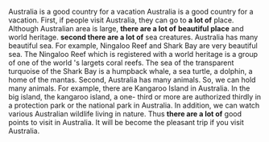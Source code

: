 Australia is a good country for a vacation
	Australia is a good country for a vacation. First, if people visit Australia, they can go to __a lot of__ place. Although Australian area is large, __there are a lot of__ __beautiful place__ and world heritage. __second there are a lot of__ sea creatures. Australia has many beautiful sea. For example, Ningaloo Reef and Shark Bay are very beautiful sea. The Ningaloo Reef which is registered with a world heritage is a group of one of the world  's largets coral reefs. The sea of the transparent turquoise of the Shark Bay is a humpback whale, a sea turtle, a dolphin, a home of the mantas. Second, Australia has many animals. So, we can hold many animals. For example, there are Kangaroo Island in Australia. In the big island, the kangaroo island, a one-  third or more are authorized thirdly in a protection park or the national park in Australia. In addition, we can watch various Australian wildlife living in nature. Thus __there are a lot of__ good points to visit in Australia. It will be become the pleasant trip if you visit Australia.
	
